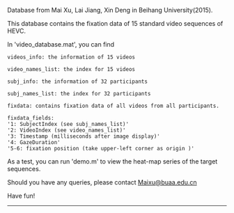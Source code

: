 Database from Mai Xu, Lai Jiang, Xin Deng in Beihang University(2015). 

This database contains the fixation data of 15 standard video sequences of HEVC.

In 'video_database.mat', you can find

	videos_info: the information of 15 videos 

	video_names_list: the index for 15 videos

	subj_info: the information of 32 participants 

	subj_names_list: the index for 32 participants

	fixdata: contains fixation data of all videos from all participants.

	fixdata_fields: 
    '1: SubjectIndex (see subj_names_list)'
    '2: VideoIndex (see video_names_list)'
    '3: Timestamp (milliseconds after image display)'
    '4: GazeDuration'
    '5-6: fixation position (take upper-left corner as origin )'
   


As a test, you can run 'demo.m' to view the heat-map series of the target sequences.  

Should you have any queries, please contact Maixu@buaa.edu.cn


Have fun!

----------------------------
